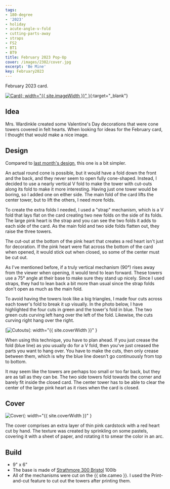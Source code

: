 ```yaml
---
tags:
- 180-degree
- '2023'
- holiday
- acute-angle-v-fold
- cutting-parts-away
- straps
- FS2
- BT1
- BT9
title: February 2023 Pop-Up
cover: /images/2302/cover.jpg
excerpt: 'Be Mine'
key: February2023
---
```

February 2023 card.

[![Card]({{site.baseurl}}/images/2302/popup.gif){: width="{{ site.imageWidth }}" }](/images/2302/popup.gif "Click to replay in a new tab"){:target="_blank"}

## Idea

Mrs. Wardinkle created some Valentine's Day decorations that were cone towers covered in felt hearts. When looking for ideas for the February card, I thought that would make a nice image.

## Design

Compared to [last month's design](/2022/12/22/january.html), this one is a bit simpler.

An actual round cone is possible, but it would have a fold down the front and the back, and they never seem to open fully cone-shaped. Instead, I decided to use a nearly vertical V fold to make the tower with cut-outs along its fold to make it more interesting. Having just one tower would be boring, so I added one on either side. The main fold of the card lifts the center tower, but to lift the others, I need more folds.

To create the extra folds I needed, I used a "strap" mechanism, which is a V fold that lays flat on the card creating two new folds on the side of its folds. The large pink heart is the strap and you can see the two folds it adds to each side of the card. As the main fold and two side folds flatten out, they raise the three towers.

The cut-out at the bottom of the pink heart that creates a red heart isn't just for decoration. If the pink heart were flat across the bottom of the card when opened, it would stick out when closed, so some of the center must be cut out.

As I've mentioned before, if a truly vertical mechanism (90&deg;) rises away from the viewer when opening, it would tend to lean forward. These towers use a 75&deg; angle at their base to make sure they stand up nicely. Since I used straps, they had to lean back a bit more than usual since the strap folds don't open as much as the main fold.

To avoid having the towers look like a big triangles, I made four cuts across each tower's fold to break it up visually. In the photo below, I have highlighted the four cuts in green and the tower's fold in blue. The two green cuts curving left hang over the left of the fold. Likewise, the cuts curving right hang over the right.

[![Cutouts]({{site.baseurl}}/images/2302/cutouts.jpg){: width="{{ site.coverWidth }}" }

When using this technique, you have to plan ahead. If you just crease the fold (blue line) as you usually do for a V fold, then you've just creased the parts you want to hang over. You have to make the cuts, then only crease between them, which is why the blue line doesn't go continuously from top to bottom.

It may seem like the towers are perhaps too small or too far back, but they are as tall as they can be. The two side towers fold towards the corner and barely fit inside the closed card. The center tower has to be able to clear the center of the large pink heart as it rises when the card is closed.

## Cover

![Cover]({{site.baseurl}}{{page.cover}}){: width="{{ site.coverWidth }}" }

The cover comprises an extra layer of thin pink cardstock with a red heart cut by hand. The texture was created by sprinkling on some pastels, covering it with a sheet of paper, and rotating it to smear the color in an arc.

## Build

- 9" x 6"
- The base is made of [Strathmore 300 Bristol](/supplies.html#strathmore-300-bristol) 100lb
- All of the mechanisms were cut on the {{ site.cameo }}. I used the Print-and-cut feature to cut out the towers after printing them.
